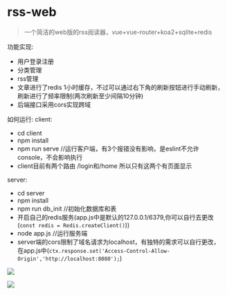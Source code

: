 # rss-web
> 一个简洁的web版的rss阅读器，vue+vue-router+koa2+sqlite+redis

功能实现:
- 用户登录注册
- 分类管理
- rss管理
- 文章进行了redis 1小时缓存，不过可以通过右下角的刷新按钮进行手动刷新，刷新进行了频率限制(两次刷新至少间隔10分钟)
- 后端接口采用cors实现跨域

如何运行:
client:
  - cd client
  - npm install
  - npm run serve //运行客户端，有3个报错没有影响，是eslint不允许console，不会影响执行
  - client目前有两个路由 /login和/home 所以只有这两个有页面显示
  
  
server:
  - cd server
  - npm install 
  - npm run db_init //初始化数据库和表
  - 开启自己的redis服务(app.js中是默认的127.0.0.1/6379,你可以自行去更改(`const redis = Redis.createClient()`))
  - node app.js //运行服务端
  - server端的cors限制了域名请求为localhost，有独特的需求可以自行更改，在app.js中(`ctx.response.set('Access-Control-Allow-Origin','http://localhost:8080');`)




![](https://test.demo-1s.com/images/2019/07/17/8YqCgNgRswheoaPG.png)

![](https://test.demo-1s.com/images/2019/07/17/OqqNPh6t0R25jFJg.png)
